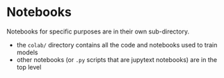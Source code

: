 # Notebooks

Notebooks for specific purposes are in their own sub-directory.

- the `colab/` directory contains all the code and notebooks used to train models
- other notebooks (or `.py` scripts that are jupytext notebooks) are in the top level
